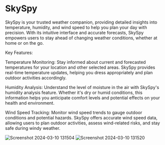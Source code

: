 # SkySpy

SkySpy is your trusted weather companion, providing detailed insights into temperature, humidity, and wind speed to help you plan your day with precision. 
With its intuitive interface and accurate forecasts, SkySpy empowers users to stay ahead of changing weather conditions, whether at home or on the go.

Key Features:

Temperature Monitoring: Stay informed about current and forecasted temperatures for your location and other selected areas. SkySpy provides real-time temperature updates, helping you dress appropriately and plan outdoor activities accordingly.

Humidity Analysis: Understand the level of moisture in the air with SkySpy's humidity analysis feature. Whether it's dry or humid conditions, this information helps you anticipate comfort levels and potential effects on your health and environment.

Wind Speed Tracking: Monitor wind speed trends to gauge outdoor conditions and potential hazards. SkySpy offers accurate wind speed data, allowing users to plan outdoor activities, assess wind-related risks, and stay safe during windy weather.

![Screenshot 2024-03-10 131504](https://github.com/Khushitiwari08/SkySpy/assets/102645897/43177066-5d76-40fa-90c0-62c2b697259e)
![Screenshot 2024-03-10 131520](https://github.com/Khushitiwari08/SkySpy/assets/102645897/fe541c85-f7ce-49e6-b41e-1ea9794cb12c)
